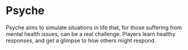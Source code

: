 # Psyche
Psyche aims to simulate situations in life that, for those suffering from mental health issues, can be a real challenge. Players learn healthy responses, and get a glimpse to how others might respond.
